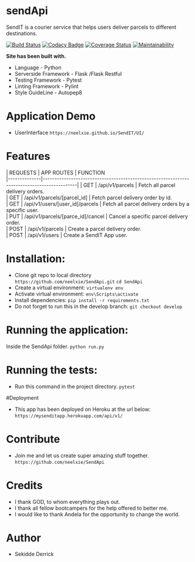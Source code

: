 # sendApi
SendIT is a courier service that helps users deliver parcels to different destinations.

[![Build Status](https://travis-ci.org/neelxie/sendApi.svg?branch=develop)](https://travis-ci.org/neelxie/sendApi)
[![Codacy Badge](https://api.codacy.com/project/badge/Grade/a439c5890cce4f94b3b50e53036c014e)](https://www.codacy.com/app/neelxie/sendApi?utm_source=github.com&amp;utm_medium=referral&amp;utm_content=neelxie/sendApi&amp;utm_campaign=Badge_Grade)
[![Coverage Status](https://coveralls.io/repos/github/neelxie/sendApi/badge.svg?branch=develop)](https://coveralls.io/github/neelxie/sendApi?branch=develop)
[![Maintainability](https://api.codeclimate.com/v1/badges/ec4df4bc881ee34bf6a2/maintainability)](https://codeclimate.com/github/neelxie/sendApi/maintainability)


<b> Site has been built with.</b>
*  Language - Python
*  Serverside Framework - Flask /Flask Restful
*  Testing Framework - Pytest
*  Linting Framework - Pylint
*  Style GuideLine - Autopep8

# Application Demo 

*  UserInterface ``` https://neelxie.github.io/SendIT/UI/ ```

# Features

  | REQUESTS     | APP ROUTES                          | FUNCTION                                                  
  |--------------|--------------------------------------------------------------------------------------------|
  |  GET         | /api/v1/parcels                     | Fetch all parcel delivery orders.                                
  |  GET         | /api/v1/parcels/[parcel_id]         | Fetch parcel delivery order by id.                          
  |  GET         | /api/v1/users/[user_id]/parcels     | Fetch all parcel delivery orders by a specific user.        
  |  PUT         | /api/v1/parcels/[parce_id]/cancel   | Cancel a specific parcel delivery order.                 
  |  POST        | /api/v1/parcels                     | Create a parcel delivery order.                          
  |  POST        | /api/v1/users                       | Create a SendIT App user.                                  

# Installation:

*  Clone git repo to local directory ``` https://github.com/neelxie/SendApi.git ```
``` cd SendApi ```
*  Create a virtual environment:
``` virtualenv env ```
*  Activate virtual environment:
``` env\Scripts\activate ```
*  Install dependencies:
``` pip install -r requirements.txt ```
*  Do not forget to run this in the develop branch:
``` git checkout develop ```

# Running the application:

Inside the SendApi folder.
``` python run.py ```

# Running the tests:

*  Run this command in the project directory.
``` pytest ```

#Deployment

*  This app has been deployed on Heroku at the url below:
``` https://mysenditapp.herokuapp.com/api/v1/ ```

# Contribute

*  Join me and let us create super amazing stuff together.
``` https://github.com/neelxie/SendApi ```

# Credits

*  I thank GOD, to whom everything plays out.
*  I thank all fellow bootcampers for the help offered to better me.
*  I would like to thank Andela for the opportunity to change the world.

# Author

*  Sekidde Derrick